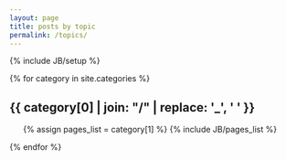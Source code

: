 ```yaml
---
layout: page
title: posts by topic
permalink: /topics/
---
```


{% include JB/setup %}

{% for category in site.categories %} 
  <h2 id="{{ category[0] }}-ref">{{ category[0] | join: "/" | replace: '_', ' ' }}</h2>
  <ul class="list-by-topic">
    {% assign pages_list = category[1] %}
    {% include JB/pages_list %}
  </ul>
{% endfor %}
